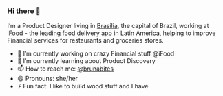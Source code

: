 ### Hi there 👋

<!--
**brunabites/brunabites** is a ✨ _special_ ✨ repository because its `README.md` (this file) appears on your GitHub profile.-->

I’m a Product Designer living in [Brasília](https://en.wikipedia.org/wiki/Bras%C3%ADlia), the capital of Brazil, working at [iFood](https://institucional.ifood.com.br/ifood) - the leading food delivery app in Latin America, helping to improve Financial services for restaurants and groceries stores.

- 🔭 I’m currently working on crazy Financial stuff @iFood
- 🌱 I’m currently learning  about Product Discovery
- 📫 How to reach me: [@brunabites](https://twitter.com/brunabites)
- 😄 Pronouns: she/her
- ⚡ Fun fact: I like to build wood stuff and I have
